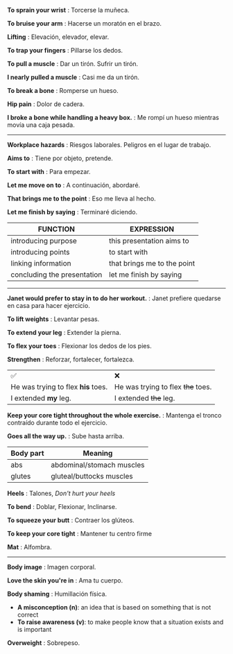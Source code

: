 
**To sprain your wrist** : Torcerse la muñeca.

**To bruise your arm** : Hacerse un moratón en el brazo.

**Lifting** : Elevación, elevador, elevar.

**To trap your fingers** : Pillarse los dedos.

**To pull a muscle** : Dar un tirón. Sufrir un tirón.

**I nearly pulled a muscle** : Casi me da un tirón.

**To break a bone** : Romperse un hueso.

**Hip pain** : Dolor de cadera.

**I broke a bone while handling a heavy box.** : Me rompí un hueso mientras movía una caja pesada.

---

**Workplace hazards** : Riesgos laborales. Peligros en el lugar de trabajo.

**Aims to** : Tiene por objeto, pretende.

**To start with** : Para empezar.

**Let me move on to** : A continuación, abordaré.

**That brings me to the point** : Eso me lleva al hecho.

**Let me finish by saying** : Terminaré diciendo.


|**FUNCTION**|**EXPRESSION**|
|---|---|
|introducing purpose|this presentation aims to|
|introducing points|to start with|
|linking information|that brings me to the point|
|concluding the presentation|let me finish by saying|

---

**Janet would prefer to stay in to do her workout.** : Janet prefiere quedarse en casa para hacer ejercicio.

**To lift weights** : Levantar pesas.

**To extend your leg** : Extender la pierna.

**To flex your toes** : Flexionar los dedos de los pies.

**Strengthen** : Reforzar, fortalecer, fortalezca.

|   |   |
|---|---|
|✅|❌|
|He was trying to flex **his** toes.|He was trying to flex ~~the~~ toes.|
|I extended **my** leg.|I extended ~~the~~ leg.|


**Keep your core tight throughout the whole exercise.** : Mantenga el tronco contraído durante todo el ejercicio.

**Goes all the way up.** : Sube hasta arriba.

|  Body part  |  Meaning |
|---|---|
|abs|abdominal/stomach muscles|
|glutes|gluteal/buttocks muscles|

**Heels** : Talones, *Don't hurt your heels*

**To bend** : Doblar, Flexionar, Inclinarse.

**To squeeze your butt** : Contraer los glúteos.

**To keep your core tight** : Mantener tu centro firme

**Mat** : Alfombra.

---
**Body image** : Imagen corporal.

**Love the skin you're in** : Ama tu cuerpo.

**Body shaming** : Humillación física.

- **A misconception (n)**: an idea that is based on something that is not correct
- **To raise awareness (v)**: to make people know that a situation exists and is important

**Overweight** : Sobrepeso.